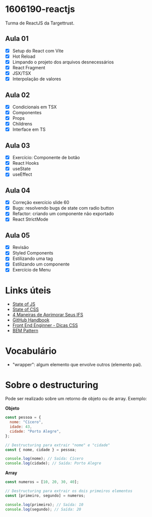 # 1606190-reactjs

Turma de ReactJS da Targettrust.

## Aula 01

- [x] Setup do React com Vite
- [x] Hot Reload
- [x] Limpando o projeto dos arquivos desnecessários
- [x] React Fragment
- [x] JSX/TSX
- [x] Interpolação de valores

## Aula 02

- [x] Condicionais em TSX
- [x] Componentes
- [x] Props
- [x] Childrens
- [x] Interface em TS

## Aula 03

- [x] Exercício: Componente de botão
- [x] React Hooks
- [x] useState
- [x] useEffect

## Aula 04

- [x] Correção exercício slide 60
- [x] Bugs: resolvendo bugs de state com radio button
- [x] Refactor: criando um componente não exportado
- [x] React StrictMode

## Aula 05

- [x] Revisão
- [x] Styled Components
- [x] Estilizando uma tag
- [x] Estilizando um componente
- [x] Exercício de Menu

# Links úteis

- [State of JS](https://stateofjs.com/en-US)
- [State of CSS](https://stateofcss.com/en-US)
- [4 Maneiras de Aprimorar Seus IFS](https://www.linkedin.com/posts/isaac-gomes-matos_typescript-javascript-activity-7260263756784435200-wEwr)
- [GitHub Handbook](https://www.linkedin.com/posts/awdhesh-kumar-27427424b_gitgithub-mastery-streamline-your-version-ugcPost-7259194299597086720-P3K1)
- [Front End Enginner - Dicas CSS](https://www.linkedin.com/in/arbaoui-mehdi-793a96154/)
- [BEM Pattern](https://getbem.com/)

# Vocabulário

- "wrapper": algum elemento que envolve outros (elemento pai).

# Sobre o destructuring

Pode ser realizado sobre um retorno de objeto ou de array.
Exemplo:

**Objeto**

```js
const pessoa = {
  nome: "Cícero",
  idade: 43,
  cidade: "Porto Alegre",
};

// Destructuring para extrair "nome" e "cidade"
const { nome, cidade } = pessoa;

console.log(nome); // Saída: Cícero
console.log(cidade); // Saída: Porto Alegre
```

**Array**

```js
const numeros = [10, 20, 30, 40];

// Destructuring para extrair os dois primeiros elementos
const [primeiro, segundo] = numeros;

console.log(primeiro); // Saída: 10
console.log(segundo); // Saída: 20
```
